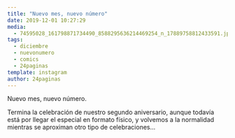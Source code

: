 ```yaml
---
title: "Nuevo mes, nuevo número"
date: 2019-12-01 10:27:29
media: 
  - 74595028_161798871734490_8588295636214469254_n_17889758812433591.jpg
tags: 
  - diciembre
  - nuevonumero
  - comics
  - 24paginas
template: instagram
author: 24paginas
---
```


Nuevo mes, nuevo número.

Termina la celebración de nuestro segundo aniversario, aunque todavía está por llegar el especial en formato físico, y volvemos a la normalidad mientras se aproximan otro tipo de celebraciones...
